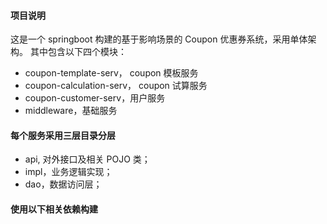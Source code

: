 #### 项目说明
这是一个 springboot 构建的基于影响场景的 Coupon 优惠券系统，采用单体架构。
其中包含以下四个模块：
- coupon-template-serv， coupon 模板服务
- coupon-calculation-serv， coupon 试算服务
- coupon-customer-serv，用户服务
- middleware，基础服务

#### 每个服务采用三层目录分层
- api, 对外接口及相关 POJO 类；
- impl，业务逻辑实现；
- dao，数据访问层；

#### 使用以下相关依赖构建
